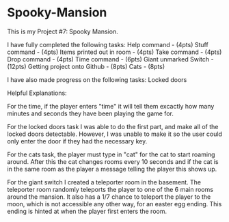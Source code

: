 # Spooky-Mansion
This is my Project #7: Spooky Mansion.

I have fully completed the following tasks:
Help command - (4pts)
Stuff command - (4pts)
Items printed out in room - (4pts)
Take command - (4pts)
Drop command - (4pts)
Time command - (6pts)
Giant unmarked Switch - (12pts)
Getting project onto Github - (8pts)
Cats - (8pts)

I have also made progress on the following tasks:
Locked doors

Helpful Explanations:

For the time, if the player enters "time" it will tell them excactly how many minutes and 
seconds they have been playing the game for.

For the locked doors task I was able to do the first part, and make all of the locked doors
detectable. However, I was unable to make it so the user could only enter the door if they 
had the necessary key.

For the cats task, the player must type in "cat" for the cat to start roaming around. After this
the cat changes rooms every 10 seconds and if the cat is in the same room as the player a message
telling the player this shows up.

For the giant switch I created a teleporter room in the basement. The teleporter room randomly 
teleports the player to one of the 6 main rooms around the mansion. It also has a 1/7 chance to 
teleport the player to the moon, which is not accessible any other way, for an easter egg ending. 
This ending is hinted at when the player first enters the room.

